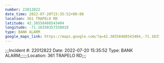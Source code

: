 ```yaml
---
number: 22012822
date_time: 2022-07-20T15:35:52+00:00
location: 361 TRAPELO RD
latitude: 42.38558488543404
longitude: -71.18350357338018
type: BANK ALARM
google_maps_link: https://maps.google.com/?q=42.38558488543404,-71.18350357338018
---
```


;;;Incident #: 22012822  Date: 2022-07-20 15:35:52   Type: BANK ALARM;;;;;;Location: 361 TRAPELO RD;;;
